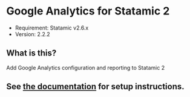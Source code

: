 # Google Analytics for Statamic 2
- Requirement: Statamic v2.6.x
- Version: 2.2.2

## What is this?
Add Google Analytics configuration and reporting to Statamic 2

## See [the documentation](https://statamic.com/marketplace/addons/google-analytics/docs) for setup instructions.
